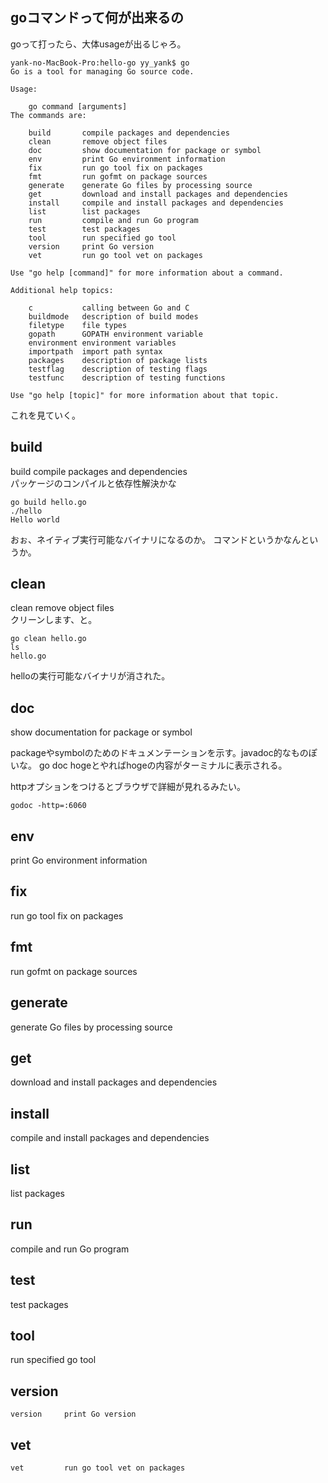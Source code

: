 

## goコマンドって何が出来るの

goって打ったら、大体usageが出るじゃろ。

```
yank-no-MacBook-Pro:hello-go yy_yank$ go
Go is a tool for managing Go source code.

Usage:

	go command [arguments]
The commands are:

	build       compile packages and dependencies
	clean       remove object files
	doc         show documentation for package or symbol
	env         print Go environment information
	fix         run go tool fix on packages
	fmt         run gofmt on package sources
	generate    generate Go files by processing source
	get         download and install packages and dependencies
	install     compile and install packages and dependencies
	list        list packages
	run         compile and run Go program
	test        test packages
	tool        run specified go tool
	version     print Go version
	vet         run go tool vet on packages

Use "go help [command]" for more information about a command.

Additional help topics:

	c           calling between Go and C
	buildmode   description of build modes
	filetype    file types
	gopath      GOPATH environment variable
	environment environment variables
	importpath  import path syntax
	packages    description of package lists
	testflag    description of testing flags
	testfunc    description of testing functions

Use "go help [topic]" for more information about that topic.
```


これを見ていく。

## build

build       compile packages and dependencies  
パッケージのコンパイルと依存性解決かな

```
go build hello.go
./hello
Hello world
```
おぉ、ネイティブ実行可能なバイナリになるのか。
コマンドというかなんというか。

## clean

clean       remove object files  
クリーンします、と。

```
go clean hello.go
ls
hello.go
```
helloの実行可能なバイナリが消された。


## doc
show documentation for package or symbol

packageやsymbolのためのドキュメンテーションを示す。javadoc的なものぽいな。
go doc hogeとやればhogeの内容がターミナルに表示される。

httpオプションをつけるとブラウザで詳細が見れるみたい。
```
godoc -http=:6060
```
	
## env
print Go environment information

## fix
run go tool fix on packages
	
## fmt
run gofmt on package sources
	
## generate 
generate Go files by processing source

## get
download and install packages and dependencies

## install
compile and install packages and dependencies

## list
list packages

## run
compile and run Go program

## test
test packages
	
## tool
run specified go tool

## version
	version     print Go version
	
## vet
	vet         run go tool vet on packages

